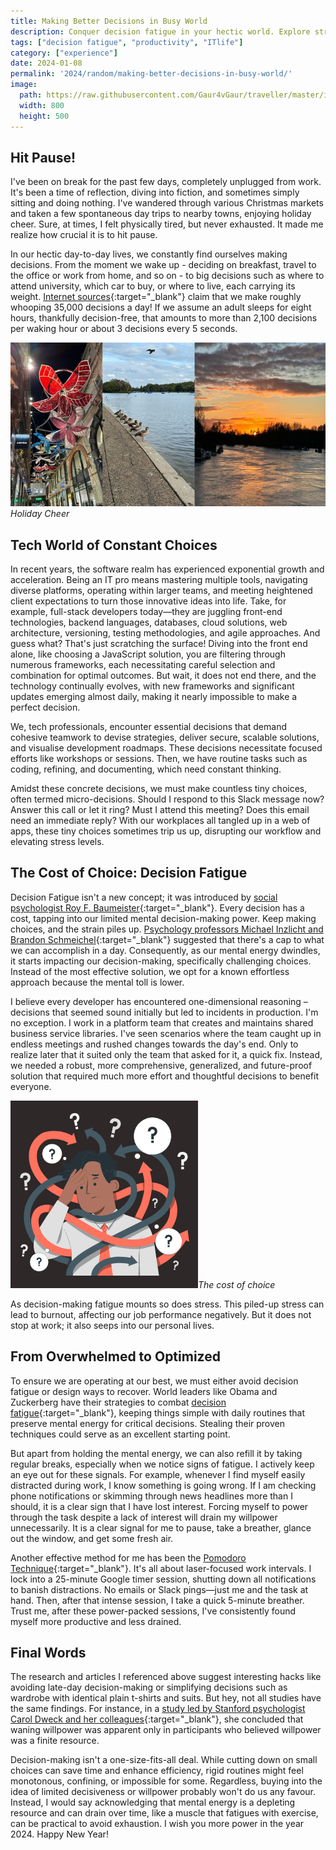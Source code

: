 ```yaml
---
title: Making Better Decisions in Busy World
description: Conquer decision fatigue in your hectic world. Explore strategies to navigate life's chaos and make sound decisions amidst a busy world. Discover insightful tips and practical advice for enhancing your decision-making skills on Gaur Gaurav's blog
tags: ["decision fatigue", "productivity", "ITlife"]
category: ["experience"]
date: 2024-01-08
permalink: '2024/random/making-better-decisions-in-busy-world/'
image:
  path: https://raw.githubusercontent.com/Gaur4vGaur/traveller/master/images/random/2024-01-08-making-better-decisions-in-busy-world/cover-image.jpg
  width: 800
  height: 500
---
```


## Hit Pause!
I've been on break for the past few days, completely unplugged from work. It's been a time of reflection, diving into fiction, and sometimes simply sitting and doing nothing. I've wandered through various Christmas markets and taken a few spontaneous day trips to nearby towns, enjoying holiday cheer. Sure, at times, I felt physically tired, but never exhausted. It made me realize how crucial it is to hit pause.


In our hectic day-to-day lives, we constantly find ourselves making decisions. From the moment we wake up - deciding on breakfast, travel to the office or work from home, and so on - to big decisions such as where to attend university, which car to buy, or where to live, each carrying its weight. [Internet sources](https://go.roberts.edu/leadingedge/the-great-choices-of-strategic-leaders){:target="_blank"} claim that we make roughly whooping 35,000 decisions a day! If we assume an adult sleeps for eight hours, thankfully decision-free, that amounts to more than 2,100 decisions per waking hour or about 3 decisions every 5 seconds.

![Holiday Cheer](https://raw.githubusercontent.com/Gaur4vGaur/traveller/master/images/random/2024-01-08-making-better-decisions-in-busy-world/trips.jpg)*Holiday Cheer*


## Tech World of Constant Choices
In recent years, the software realm has experienced exponential growth and acceleration. Being an IT pro means mastering multiple tools, navigating diverse platforms, operating within larger teams, and meeting heightened client expectations to turn those innovative ideas into life. Take, for example, full-stack developers today—they are juggling front-end technologies, backend languages, databases, cloud solutions, web architecture, versioning, testing methodologies, and agile approaches. And guess what? That's just scratching the surface! Diving into the front end alone, like choosing a JavaScript solution, you are filtering through numerous frameworks, each necessitating careful selection and combination for optimal outcomes. But wait, it does not end there, and the technology continually evolves, with new frameworks and significant updates emerging almost daily, making it nearly impossible to make a perfect decision.


We, tech professionals, encounter essential decisions that demand cohesive teamwork to devise strategies, deliver secure, scalable solutions, and visualise development roadmaps. These decisions necessitate focused efforts like workshops or sessions. Then, we have routine tasks such as coding, refining, and documenting, which need constant thinking.


Amidst these concrete decisions, we must make countless tiny choices, often termed micro-decisions. Should I respond to this Slack message now? Answer this call or let it ring? Must I attend this meeting? Does this email need an immediate reply? With our workplaces all tangled up in a web of apps, these tiny choices sometimes trip us up, disrupting our workflow and elevating stress levels.


## The Cost of Choice: Decision Fatigue
Decision Fatigue isn't a new concept; it was introduced by [social psychologist Roy F. Baumeister](https://www.healthline.com/health/decision-fatigue#how-it-works){:target="_blank"}. Every decision has a cost, tapping into our limited mental decision-making power. Keep making choices, and the strain piles up. [Psychology professors Michael Inzlicht and Brandon Schmeichel](https://static1.squarespace.com/static/550b09eae4b0147d03eda40d/t/55272a9de4b0aaacb97d5d21/1428630173096/what-is-ego-depletion.pdf){:target="_blank"} suggested that there's a cap to what we can accomplish in a day. Consequently, as our mental energy dwindles, it starts impacting our decision-making, specifically challenging choices. Instead of the most effective solution, we opt for a known effortless approach because the mental toll is lower.


I believe every developer has encountered one-dimensional reasoning – decisions that seemed sound initially but led to incidents in production. I'm no exception. I work in a platform team that creates and maintains shared business service libraries. I've seen scenarios where the team caught up in endless meetings and rushed changes towards the day's end. Only to realize later that it suited only the team that asked for it, a quick fix. Instead, we needed a robust, more comprehensive, generalized, and future-proof solution that required much more effort and thoughtful decisions to benefit everyone.

![Holiday Cheer](https://raw.githubusercontent.com/Gaur4vGaur/traveller/master/images/random/2024-01-08-making-better-decisions-in-busy-world/Decisionfatigue.gif)*The cost of choice*

As decision-making fatigue mounts so does stress. This piled-up stress can lead to burnout, affecting our job performance negatively. But it does not stop at work; it also seeps into our personal lives.


## From Overwhelmed to Optimized
To ensure we are operating at our best, we must either avoid decision fatigue or design ways to recover. World leaders like Obama and Zuckerberg have their strategies to combat [decision fatigue](https://www.psychologytoday.com/gb/blog/stretching-theory/202309/is-decision-fatigue-real){:target="_blank"}, keeping things simple with daily routines that preserve mental energy for critical decisions. Stealing their proven techniques could serve as an excellent starting point.


But apart from holding the mental energy, we can also refill it by taking regular breaks, especially when we notice signs of fatigue. I actively keep an eye out for these signals. For example, whenever I find myself easily distracted during work, I know something is going wrong. If I am checking phone notifications or skimming through news headlines more than I should, it is a clear sign that I have lost interest. Forcing myself to power through the task despite a lack of interest will drain my willpower unnecessarily. It is a clear signal for me to pause, take a breather, glance out the window, and get some fresh air.


Another effective method for me has been the [Pomodoro Technique](https://en.wikipedia.org/wiki/Pomodoro_Technique){:target="_blank"}. It's all about laser-focused work intervals. I lock into a 25-minute Google timer session, shutting down all notifications to banish distractions. No emails or Slack pings—just me and the task at hand. Then, after that intense session, I take a quick 5-minute breather. Trust me, after these power-packed sessions, I've consistently found myself more productive and less drained.


## Final Words
The research and articles I referenced above suggest interesting hacks like avoiding late-day decision-making or simplifying decisions such as wardrobe with identical plain t-shirts and suits. But hey, not all studies have the same findings. For instance, in a [study led by Stanford psychologist Carol Dweck and her colleagues](https://www.pnas.org/doi/full/10.1073/pnas.1313475110#F1){:target="_blank"}, she concluded that waning willpower was apparent only in participants who believed willpower was a finite resource.


Decision-making isn't a one-size-fits-all deal. While cutting down on small choices can save time and enhance efficiency, rigid routines might feel monotonous, confining, or impossible for some. Regardless, buying into the idea of limited decisiveness or willpower probably won't do us any favour. Instead, I would say acknowledging that mental energy is a depleting resource and can drain over time, like a muscle that fatigues with exercise, can be practical to avoid exhaustion. I wish you more power in the year 2024. Happy New Year!
